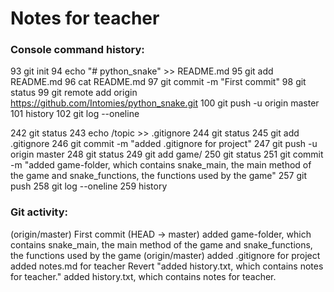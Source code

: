 # Notes for teacher

### Console command history:

93  git init
94  echo "# python_snake" >> README.md
95  git add README.md
96  cat README.md
97  git commit -m "First commit"
98  git status
99  git remote add origin https://github.com/Intomies/python_snake.git
100  git push -u origin master
101  history
102  git log --oneline

242  git status
243  echo /topic >> .gitignore
244  git status
245  git add .gitignore
246  git commit -m "added .gitignore for project"
247  git push -u origin master
248  git status
249  git add game/
250  git status
251  git commit -m "added game-folder, which contains snake_main, the main method of the game and snake_functions, the functions used by the game"
257  git push
258  git log --oneline
259  history



### Git activity:

(origin/master) First commit
(HEAD -> master) added game-folder, which contains snake_main, the main method of the game and snake_functions, the functions used by the game
(origin/master) added .gitignore for project
added notes.md for teacher
Revert "added history.txt, which contains notes for teacher."
added history.txt, which contains notes for teacher.

